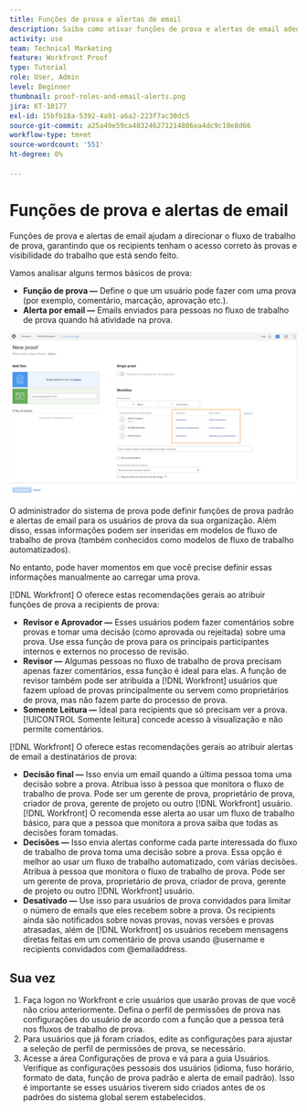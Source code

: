 ```yaml
---
title: Funções de prova e alertas de email
description: Saiba como ativar funções de prova e alertas de email adequados para que os recipients de prova tenham acesso a provas e visibilidade do trabalho que está sendo feito no [!DNL  Workfront].
activity: use
team: Technical Marketing
feature: Workfront Proof
type: Tutorial
role: User, Admin
level: Beginner
thumbnail: proof-roles-and-email-alerts.png
jira: KT-10177
exl-id: 15bfb18a-5392-4a91-a6a2-223f7ac30dc5
source-git-commit: a25a49e59ca483246271214886ea4dc9c10e8d66
workflow-type: tm+mt
source-wordcount: '551'
ht-degree: 0%

---
```


# Funções de prova e alertas de email

Funções de prova e alertas de email ajudam a direcionar o fluxo de trabalho de prova, garantindo que os recipients tenham o acesso correto às provas e visibilidade do trabalho que está sendo feito.

Vamos analisar alguns termos básicos de prova:

* **Função de prova —** Define o que um usuário pode fazer com uma prova (por exemplo, comentário, marcação, aprovação etc.).
* **Alerta por email —** Emails enviados para pessoas no fluxo de trabalho de prova quando há atividade na prova.

![Uma imagem do [!UICONTROL Nova prova] janela com o [!UICONTROL Função de prova] e [!UICONTROL Alertas de email] colunas realçadas.](assets/proof-roles-and-email-alerts.png)

O administrador do sistema de prova pode definir funções de prova padrão e alertas de email para os usuários de prova da sua organização. Além disso, essas informações podem ser inseridas em modelos de fluxo de trabalho de prova (também conhecidos como modelos de fluxo de trabalho automatizados).

No entanto, pode haver momentos em que você precise definir essas informações manualmente ao carregar uma prova.

[!DNL Workfront] O oferece estas recomendações gerais ao atribuir funções de prova a recipients de prova:

* **Revisor e Aprovador —** Esses usuários podem fazer comentários sobre provas e tomar uma decisão (como aprovada ou rejeitada) sobre uma prova. Use essa função de prova para os principais participantes internos e externos no processo de revisão.
* **Revisor —** Algumas pessoas no fluxo de trabalho de prova precisam apenas fazer comentários, essa função é ideal para elas. A função de revisor também pode ser atribuída a [!DNL Workfront] usuários que fazem upload de provas principalmente ou servem como proprietários de prova, mas não fazem parte do processo de prova.
* **Somente Leitura —** Ideal para recipients que só precisam ver a prova. [!UICONTROL Somente leitura] concede acesso à visualização e não permite comentários.

[!DNL Workfront] O oferece estas recomendações gerais ao atribuir alertas de email a destinatários de prova:

* **Decisão final —** Isso envia um email quando a última pessoa toma uma decisão sobre a prova. Atribua isso à pessoa que monitora o fluxo de trabalho de prova. Pode ser um gerente de prova, proprietário de prova, criador de prova, gerente de projeto ou outro [!DNL Workfront] usuário. [!DNL Workfront] O recomenda esse alerta ao usar um fluxo de trabalho básico, para que a pessoa que monitora a prova saiba que todas as decisões foram tomadas.
* **Decisões —** Isso envia alertas conforme cada parte interessada do fluxo de trabalho de prova toma uma decisão sobre a prova. Essa opção é melhor ao usar um fluxo de trabalho automatizado, com várias decisões. Atribua à pessoa que monitora o fluxo de trabalho de prova. Pode ser um gerente de prova, proprietário de prova, criador de prova, gerente de projeto ou outro [!DNL Workfront] usuário.
* **Desativado —** Use isso para usuários de prova convidados para limitar o número de emails que eles recebem sobre a prova. Os recipients ainda são notificados sobre novas provas, novas versões e provas atrasadas, além de [!DNL Workfront] os usuários recebem mensagens diretas feitas em um comentário de prova usando @username e recipients convidados com @emailaddress.

## Sua vez

1. Faça logon no Workfront e crie usuários que usarão provas de que você não criou anteriormente. Defina o perfil de permissões de prova nas configurações do usuário de acordo com a função que a pessoa terá nos fluxos de trabalho de prova.
1. Para usuários que já foram criados, edite as configurações para ajustar a seleção de perfil de permissões de prova, se necessário.
1. Acesse a área Configurações de prova e vá para a guia Usuários. Verifique as configurações pessoais dos usuários (idioma, fuso horário, formato de data, função de prova padrão e alerta de email padrão). Isso é importante se esses usuários tiverem sido criados antes de os padrões do sistema global serem estabelecidos.

<!--
Download the proof role and email alert guides to have on hand as you start uploading proofs and assigning proof recipients.
-->

<!--
## Learn more
* Notifications for proof comments and decisions
-->

<!--
## Guides
* Proof roles
* Email alerts
-->
